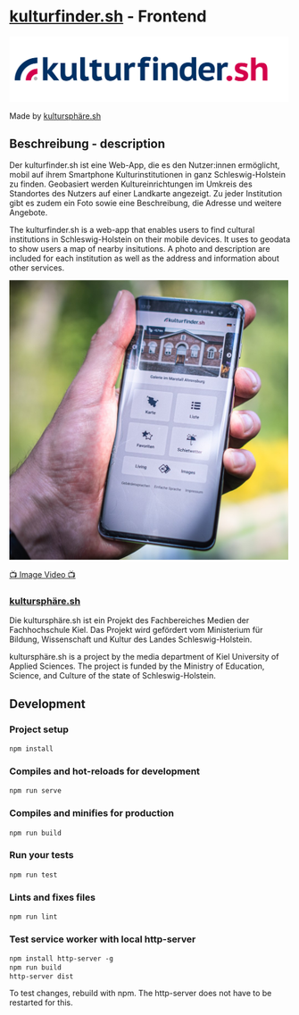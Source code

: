 # [kulturfinder.sh](https://kulturfinder.sh) - Frontend

<a href="https://kulturfinder.sh" target="_blank"><img src="docs/logo.png" title="Kulturfinder.sh Logo" width="500px"/></a>

Made by [kultursphäre.sh](https://www.kultursphaere.sh/)

## Beschreibung - description

Der kulturfinder.sh ist eine Web-App, die es den Nutzer:innen ermöglicht, mobil auf ihrem Smartphone
Kulturinstitutionen in ganz Schleswig-Holstein zu finden. Geobasiert werden Kultureinrichtungen im Umkreis des
Standortes des Nutzers auf einer Landkarte angezeigt. Zu jeder Institution gibt es zudem ein Foto sowie eine
Beschreibung, die Adresse und weitere Angebote.

The kulturfinder.sh is a web-app that enables users to find cultural institutions in Schleswig-Holstein on their mobile
devices. It uses to geodata to show users a map of nearby insitutions. A photo and description are included for each
institution as well as the address and information about other services.

<img alt="A smartphone is held in one hand. The smartphone shows the homepage of Kulturfinder.sh." src="docs/kulturQuadrat.jpg" title="Smartphone with Kulturfinder app" width="500px"/>

[📺 Image Video 📺](https://vimeo.com/274652974)

### [kultursphäre.sh](https://www.kultursphaere.sh/)

Die kultursphäre.sh ist ein Projekt des Fachbereiches Medien der Fachhochschule Kiel. Das Projekt wird gefördert vom
Ministerium für Bildung, Wissenschaft und Kultur des Landes Schleswig-Holstein.

kultursphäre.sh is a project by the media department of Kiel University of Applied Sciences. The project is funded by
the Ministry of Education, Science, and Culture of the state of Schleswig-Holstein.

## Development

### Project setup

```
npm install
```

### Compiles and hot-reloads for development

```
npm run serve
```

### Compiles and minifies for production

```
npm run build
```

### Run your tests

```
npm run test
```

### Lints and fixes files

```
npm run lint
```

### Test service worker with local http-server

```
npm install http-server -g
npm run build
http-server dist
```

To test changes, rebuild with npm. The http-server does not have to be restarted for this.

